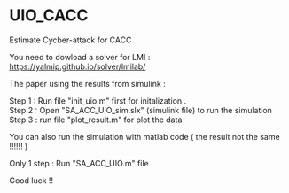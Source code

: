 # UIO_CACC
 Estimate Cycber-attack for CACC

You need to dowload a solver for LMI :   https://yalmip.github.io/solver/lmilab/


The paper using the results from simulink :<br>

Step 1 : Run file "init_uio.m" first for initalization .<br>
Step 2 : Open "SA_ACC_UIO_sim.slx" (simulink file) to run the simulation <br>
Step 3 : run file "plot_result.m" for plot the data <br>

You can also run the simulation with matlab code ( the result not the same !!!!!! )<br>

Only 1 step : Run "SA_ACC_UIO.m" file <br>

Good luck !! 

